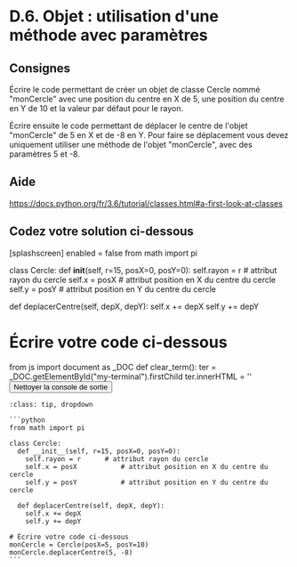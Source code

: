 # D.6. Objet : utilisation d'une méthode avec paramètres

## Consignes

Écrire le code permettant de créer un objet de classe Cercle nommé "monCercle" avec une position du centre en X de 5, une position du centre en Y de 10 et la valeur par défaut pour le rayon.

Écrire ensuite le code permettant de déplacer le centre de l'objet "monCercle" de 5 en X et de -8 en Y. Pour faire se déplacement vous devez uniquement utiliser une méthode de l'objet "monCercle", avec des paramètres 5 et -8.

## Aide

https://docs.python.org/fr/3.6/tutorial/classes.html#a-first-look-at-classes

## Codez votre solution ci-dessous

<py-config>
    [splashscreen]
        enabled = false
</py-config>
<py-repl>
    from math import pi

class Cercle:
  def __init__(self, r=15, posX=0, posY=0):
    self.rayon = r		# attribut rayon du cercle
    self.x = posX			# attribut position en X du centre du cercle
    self.y = posY			# attribut position en Y du centre du cercle
  
  def deplacerCentre(self, depX, depY):
    self.x += depX
    self.y += depY
  
# Écrire votre code ci-dessous
</py-repl>
<py-terminal id="my-terminal"></py-terminal>
<py-script>
from js import document as _DOC
def clear_term():
    ter = _DOC.getElementById("my-terminal").firstChild
    ter.innerHTML = ''
</py-script>
<button py-click="clear_term()" id="clear-terminal" class="py-button">Nettoyer la console de sortie</button>


````{admonition} Cliquez ici pour voir la solution
:class: tip, dropdown

```python
from math import pi

class Cercle:
  def __init__(self, r=15, posX=0, posY=0):
    self.rayon = r		# attribut rayon du cercle
    self.x = posX			# attribut position en X du centre du cercle
    self.y = posY			# attribut position en Y du centre du cercle
  
  def deplacerCentre(self, depX, depY):
    self.x += depX
    self.y += depY
  
# Écrire votre code ci-dessous
monCercle = Cercle(posX=5, posY=10)
monCercle.deplacerCentre(5, -8)
```
````
